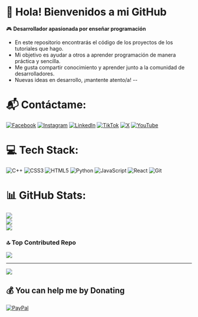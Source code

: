 # 👋 Hola! Bienvenidos a mi GitHub

🎮 **Desarrollador apasionada por enseñar programación**  
- En este repositorio encontrarás el código de los proyectos de los tutoriales que hago.  
- Mi objetivo es ayudar a otros a aprender programación de manera práctica y sencilla.
- Me gusta compartir conocimiento y aprender junto a la comunidad de desarrolladores.
- Nuevas ideas en desarrollo, ¡mantente atento/a!
--
# 📬 Contáctame:
[![Facebook](https://img.shields.io/badge/Facebook-%231877F2.svg?logo=Facebook&logoColor=white)](https://facebook.com/https://facebook.com/mike.dan.pc) [![Instagram](https://img.shields.io/badge/Instagram-%23E4405F.svg?logo=Instagram&logoColor=white)](https://instagram.com/https://www.instagram.com/mike.dan.pc/) [![LinkedIn](https://img.shields.io/badge/LinkedIn-%230077B5.svg?logo=linkedin&logoColor=white)](https://linkedin.com/in/https://www.linkedin.com/in/danicodex/) [![TikTok](https://img.shields.io/badge/TikTok-%23000000.svg?logo=TikTok&logoColor=white)](https://tiktok.com/@https://www.tiktok.com/@mike.dan.pc) [![X](https://img.shields.io/badge/X-black.svg?logo=X&logoColor=white)](https://x.com/https://twitter.com/mike_dan_pc) [![YouTube](https://img.shields.io/badge/YouTube-%23FF0000.svg?logo=YouTube&logoColor=white)](https://youtube.com/@https://youtube.com/@danicodex) 

# 💻 Tech Stack:
![C++](https://img.shields.io/badge/c++-%2300599C.svg?style=for-the-badge&logo=c%2B%2B&logoColor=white) ![CSS3](https://img.shields.io/badge/css3-%231572B6.svg?style=for-the-badge&logo=css3&logoColor=white) ![HTML5](https://img.shields.io/badge/html5-%23E34F26.svg?style=for-the-badge&logo=html5&logoColor=white) ![Python](https://img.shields.io/badge/python-3670A0?style=for-the-badge&logo=python&logoColor=ffdd54) ![JavaScript](https://img.shields.io/badge/javascript-%23323330.svg?style=for-the-badge&logo=javascript&logoColor=%23F7DF1E) ![React](https://img.shields.io/badge/react-%2320232a.svg?style=for-the-badge&logo=react&logoColor=%2361DAFB) ![Git](https://img.shields.io/badge/git-%23F05033.svg?style=for-the-badge&logo=git&logoColor=white)
# 📊 GitHub Stats:
![](https://github-readme-stats.vercel.app/api?username=DaniCodex&theme=aura&hide_border=false&include_all_commits=true&count_private=false)<br/>
![](https://github-readme-streak-stats.herokuapp.com/?user=DaniCodex&theme=aura&hide_border=false)<br/>
![](https://github-readme-stats.vercel.app/api/top-langs/?username=DaniCodex&theme=aura&hide_border=false&include_all_commits=true&count_private=false&layout=compact)

### 🔝 Top Contributed Repo
![](https://github-contributor-stats.vercel.app/api?username=DaniCodex&limit=5&theme=aura&combine_all_yearly_contributions=true)

---
[![](https://visitcount.itsvg.in/api?id=DaniCodex&icon=4&color=1)](https://visitcount.itsvg.in)

  ## 💰 You can help me by Donating
  [![PayPal](https://img.shields.io/badge/PayPal-00457C?style=for-the-badge&logo=paypal&logoColor=white)](https://paypal.me/https://www.paypal.com/donate/?hosted_button_id=3X6NV69DTXGZE) 

  
<!-- Proudly created with GPRM ( https://gprm.itsvg.in ) -->
